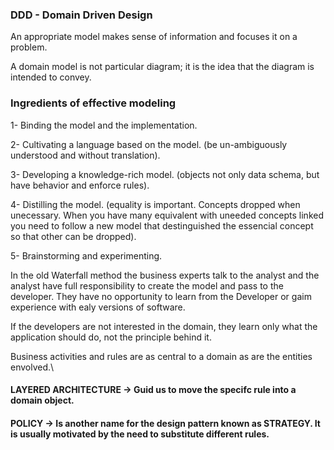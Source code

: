 ### DDD - Domain Driven Design
An appropriate model makes sense of information and focuses it on a problem.

A domain model is not particular diagram; it is the idea that the diagram is intended to convey.

### Ingredients of effective modeling
1- Binding the model and the implementation.

2- Cultivating a language based on the model. (be un-ambiguously understood and without translation).

3- Developing a knowledge-rich model. (objects not only data schema, but have behavior and enforce rules).

4- Distilling the model. (equality is important. Concepts dropped when unecessary. When you have many equivalent with uneeded concepts linked  you need to follow a new model that destinguished the essencial concept so that other can be dropped).

5- Brainstorming and experimenting.




In the old Waterfall method the business experts talk to the analyst and the analyst have full responsibility to create the model and pass to the developer. They have no opportunity to learn from the Developer or gaim experience with ealy versions of software.

If the developers are not interested in the domain, they learn only what the application should do, not the principle behind it.

Business activities and rules are as central to a domain as are the entities envolved.\

#### LAYERED ARCHITECTURE -> Guid us to move the specifc rule into a domain object.

#### POLICY -> Is another name for the design pattern known as STRATEGY. It is usually motivated by the need to substitute different rules.

